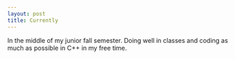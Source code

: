 ```yaml
---
layout: post
title: Currently
---
```

In the middle of my junior fall semester. Doing well in classes and coding as much as possible in C++ in my free time.

<!-- OKR: Land Summer internship

Key Results:
- KR1: Get through the C++ course before the next semester starts
- KR2: Add peripherals and functionality to my nixie tube clock build using C++ (Bonus points for using memory mapped registers on a microcontroller instead of using arduino)
- KR3: Do well in my courses -->



